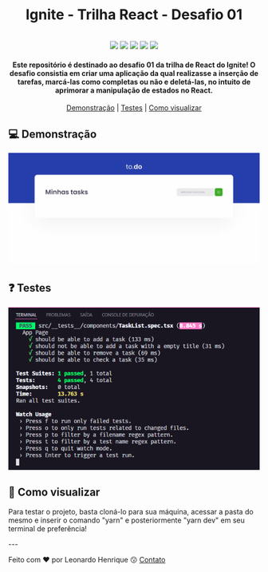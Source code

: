 <h1 align="center">
  Ignite - Trilha React - Desafio 01
</h1>

<p align="center">
  <br>
  <img src="https://img.shields.io/github/languages/top/leohpc/NLW_Impulse_Return_Web">
  <img src="https://img.shields.io/github/issues/leohpc/NLW_Impulse_Return_Web">
  <img src="https://img.shields.io/github/forks/leohpc/NLW_Impulse_Return_Web">
  <img src="https://img.shields.io/github/stars/leohpc/NLW_Impulse_Return_Web">
  <img src="https://img.shields.io/static/v1?label=license&message=MIT&color=E51C44">
</p>

<h4 align="center">
  Este repositório é destinado ao desafio 01 da trilha de React do Ignite! O desafio consistia em criar uma aplicação da qual realizasse a inserção de tarefas, marcá-las como completas ou não e deletá-las, no intuito de aprimorar a manipulação de estados no React.
</h4>

<p align="center">
  <a href="#computer-demonstração">Demonstração</a> | <a href="#question-testes">Testes</a> | <a href="#iphone-como-visualizar">Como visualizar</a>
</p>
  
## :computer: Demonstração

<div align="center">
  <img src="https://github.com/LeoHPC/desafio-01-ignite-react/blob/main/demos/challenge-01-demo.gif">
</div>

## :question: Testes

<div align="center">
  <img src="https://github.com/LeoHPC/desafio-01-ignite-react/blob/main/demos/challeng-01-tests.png" />
</div>

## :iphone: Como visualizar

<p>Para testar o projeto, basta cloná-lo para sua máquina, acessar a pasta do mesmo e inserir o comando "yarn" e posteriormente "yarn dev" em seu terminal de preferência!</p>
---

Feito com ❤ por Leonardo Henrique :kissing: [Contato](https://www.linkedin.com/in/leonardo-henrique-33a3ab210)
